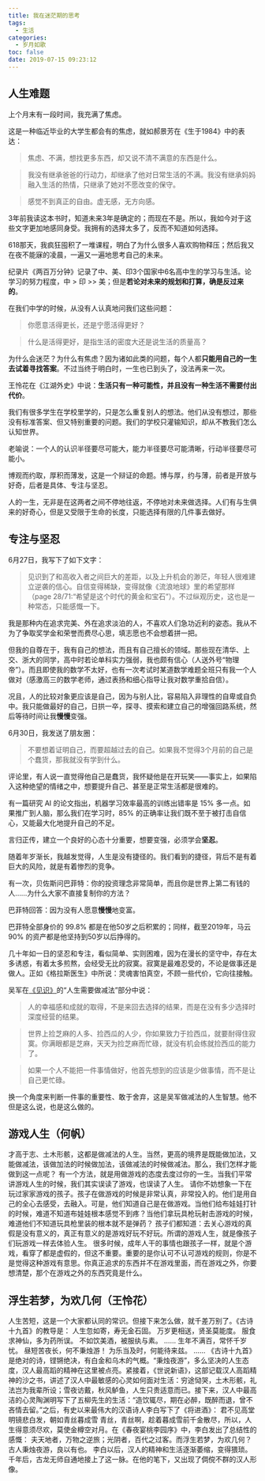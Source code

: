 ```yaml
---
title: 我在迷茫期的思考
tags:
  - 生活
categories:
  - 岁月如歌
toc: false
date: 2019-07-15 09:23:12
---
```


## 人生难题

上个月末有一段时间，我充满了焦虑。

<!--more-->

这是一种临近毕业的大学生都会有的焦虑，就如郝景芳在《生于1984》中的表达：

> 焦虑、不满，想找更多东西，却又说不清不满意的东西是什么。

> 我没有继承爸爸的行动力，却继承了他对日常生活的不满。我没有继承妈妈融入生活的热情，只继承了她对不愿改变的保守。

> 感觉不到真正的自由。虚无感，无方向感。

3年前我读这本书时，知道未来3年是确定的；而现在不是。所以，我如今对于这些文字更加地感同身受。我拥有的选择太多了，反而不知道如何选择。

618那天，我疯狂囤积了一堆课程，明白了为什么很多人喜欢购物释压；然后我又在夜不能寐的凌晨，一遍又一遍地思考自己的未来。

纪录片《两百万分钟》记录了中、美、印3个国家中6名高中生的学习与生活。论学习的努力程度，中 > 印 >> 美；但是**若论对未来的规划和打算，确是反过来的**。

在我们中学的时候，从没有人认真地问我们这些问题：

> 你愿意活得更长，还是宁愿活得更好？

> 什么是活得更好，是指生活的密度大还是说生活的质量高？

为什么会迷茫？为什么有焦虑？因为诸如此类的问题，每个人都**只能用自己的一生去试着寻找答案**。不过当终于明白时，一生也已到头了，没法再来一次。

王怜花在《江湖外史》中说：**生活只有一种可能性，并且没有一种生活不需要付出代价**。

我们有很多学生在学校里学的，只是怎么重复别人的想法。他们从没有想过，那些没有标准答案、但又特别重要的问题。我们的学校只灌输知识，却从不教我们怎么认知世界。

老喻说：一个人的认识半径要尽可能大，能力半径要尽可能清晰，行动半径要尽可能小。

博观而约取，厚积而薄发，这是一个辩证的命题。博与厚，约与薄，前者是开放与好奇，后者是具体、专注与坚忍。

人的一生，无非是在这两者之间不停地往返，不停地对未来做选择。人们有与生俱来的好奇心，但是又受限于生命的长度，只能选择有限的几件事去做好。

## 专注与坚忍

6月27日，我写下了如下文字：

> 见识到了和高收入者之间巨大的差距，以及上升机会的渺茫，年轻人很难建立逆袭的信心。自信变得稀缺，变得就像《流浪地球》里的希望那样（page 28/71:“希望是这个时代的黄金和宝石”）。不过纵观历史，这也是一种常态，只能感慨一下。

我是那种内在追求完美、外在追求淡泊的人，不喜欢人们急功近利的姿态。我从不为了争取奖学金和荣誉而费尽心思，填志愿也不会想着拼一把。

但我的自尊在于，我有自己的想法，而且有自己擅长的领域。那些现在清华、上交、浙大的同学，高中时若论单科实力强弱，我也颇有信心（人送外号“物理帝”）。而且即使我的数学不太好，也有一次考试时某道数学难题全班只有我一个人做对（感激高三的数学老师，通过表扬和细心指导让我对数学重拾自信）。

况且，人的比较对象更应该是自己，因为与别人比，容易陷入非理性的自卑或自负中。我只能做最好的自己，日拱一卒，探寻、摸索和建立自己的增强回路系统，然后等待时间让我**慢慢**变强。

6月30日，我发送了朋友圈：

> 不要想着证明自己，而要超越过去的自己。如果我不觉得3个月前的自己是个蠢货，那我就没有学到什么。

评论里，有人说一直觉得他自己是蠢货，我怀疑他是在开玩笑——事实上，如果陷入这种绝望的情绪之中，想要提升自己、甚至是正常生活都是很难的。

有一篇研究 AI 的论文指出，机器学习效率最高的训练出错率是 15% 多一点。如果推广到人脑，那么我们在学习时，85% 的正确率让我们既不至于被打击自信心，又能最大化地提升自己的不足。

言归正传，建立一个良好的心态十分重要，想要变强，必须学会**坚忍**。

随着年岁渐长，我越发觉得，人生是没有捷径的。我们看到的捷径，背后不是有着巨大的风险，就是有着惨烈的竞争。

有一次，贝佐斯问巴菲特：你的投资理念非常简单，而且你是世界上第二有钱的人……为什么大家不直接复制你的方法？

巴菲特回答：因为没有人愿意**慢慢**地变富。

巴菲特全部身价的 99.8% 都是在他50岁之后积累的；同样，截至2019年，马云 90% 的资产都是他坚持到50岁以后挣得的。

几十年如一日的坚忍和专注，看似简单、实则困难，因为在漫长的坚守中，存在太多诱惑，有着太多煎熬，会经受无比的寂寞。寂寞是最难忍受的，不论是做事还是做人。正如《格拉斯医生》中所说：灵魂害怕真空，不顾一些代价，它向往接触。

吴军在[《见识》](https://wushuangabao.github.io/2019/07/05/%E3%80%8A%E8%A7%81%E8%AF%86%E3%80%8B%E8%AF%BB%E4%B9%A6%EF%BC%88%E7%BA%B8%E8%B4%A8%E4%B9%A6%EF%BC%89%E7%AC%94%E8%AE%B0/)的“人生需要做减法”部分中说：

> 人的幸福感和成就的取得，不是来回去选择的结果，而是在没有多少选择时深度经营的结果。

> 世界上捡芝麻的人多、捡西瓜的人少，你如果致力于捡西瓜，就要耐得住寂寞。你满眼都是芝麻，天天为捡芝麻而忙碌，就没有机会练就捡西瓜的能力了。

> 如果一个人不能把一件事情做好，他首先想到的应该是少做事情，而不是让自己更忙碌。

换一个角度来判断一件事的重要性、敢于舍弃，这是吴军做减法的人生智慧。他不但是这么说，也是这么做的。

## 游戏人生（何帆）

才高于志、土木形骸，这都是做减法的人生。当然，更高的境界是既能做加法，又能做减法，该做加法的时候做加法，该做减法的时候做减法。那么，我们怎样才能做到这一点呢？
有一个方法，就是用做游戏的态度去度过你的一生。当我们平常讲游戏人生的时候，我们其实误读了游戏，也误读了人生。
请你不妨想象一下在玩过家家游戏的孩子。孩子在做游戏的时候是非常认真，非常投入的。他们是用自己的全心去感受，去融入。可是，他们知道自己是在做游戏。当他们给布娃娃打针的时候，难道不知道布娃娃根本感觉不到疼？当他们拿玩具枪玩射击游戏的时候，难道他们不知道玩具枪里装的根本就不是弹药？
孩子们都知道：去关心游戏的真假是没有意义的，真正有意义的是游戏好玩不好玩。所谓的游戏人生，就是像孩子们玩游戏一样去体验人生。
很多时候，成年人干的事情也跟孩子一样，就是个游戏，看穿了都是虚假的，但这不重要。重要的是你认可不认可游戏的规则，你是不是觉得这种游戏有意思。你真正追求的东西并不在游戏里面，而在游戏之外，你要想清楚，那个在游戏之外的东西究竟是什么。

## 浮生若梦，为欢几何（王怜花）

人生苦短，这是一个大家都认同的常识。但接下来怎么做，就千差万别了。《古诗十九首》的教导是：
    人生忽如寄，寿无金石固。
    万岁更相送，贤圣莫能度。
    服食求神仙，多为药所误。
    不如饮美酒，被服纨与素。
    ……
    生年不满百，常怀千岁忧。
    昼短苦夜长，何不秉烛游！
    为乐当及时，何能待来兹。
    ……
    《古诗十九首》是绝对的诗，铿锵绝决，有白金和乌木的气概。“秉烛夜游”，多么坚决的人生态度，汉人最高蹈的精神在这里被点亮。紧接着，《世说新语》，这部记载汉人高蹈精神的沙之书，讲述了汉人中最敏感的心灵如何面对生活：穷途恸哭，土木形骸，礼法岂为我辈所设；雪夜访戴，秋风鲈鱼，人生只贵适意而已。接下来，汉人中最高洁的心灵陶渊明写下了五柳先生的生活：“造饮辄尽，期在必醉，既醉而退，曾不吝情去留。”之后，有史以来最伟大的汉语诗人李白写下了《将进酒》：
    君不见高堂明镜悲白发，朝如青丝暮成雪
    青丝，青丝啊，趁着暮成雪前千金散尽，所以，人生得意须尽欢，莫使金樽空对月。在《春夜宴桃李园序》中，李白发出了总结性的感慨：
    夫天地者，万物之逆旅；光阴者，百代之过客。而浮生若梦，为欢几何？古人秉烛夜游，良以有也。
    李白以后，汉人的精神和生活逐渐萎缩，变得猥琐。千年后，古龙无师自通地接上了这一脉。在他的笔下，又出现了倜傥不群的汉人形像。